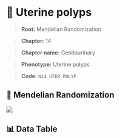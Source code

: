 # 🧪 Uterine polyps

> **Root:** Mendelian Randomization

> **Chapter:** 14  

> **Chapter name:** Genitourinary

> **Phenotype:** Uterine polyps  

> **Code:** `N14_UTER_POLYP`

## 🧬 Mendelian Randomization  

<img src="/MR/Figures/Forward/N14_UTER_POLYP.png"/>

## 📊 Data Table

<CsvTableMRF src="/MR/Data/Forward/N14_UTER_POLYP.csv"/>
